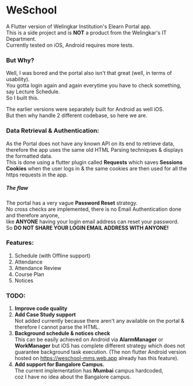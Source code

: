 # WeSchool

A Flutter version of Welingkar Institution's Elearn Portal app.\
This is a side project and is **NOT** a product from the Welingkar's IT Department.\
Currently tested on iOS, Android requires more tests.

### But Why?
Well, I was bored and the portal also isn't that great (well, in terms of usability).\
You gotta login again and again everytime you have to check something, say Lecture Schedule.\
So I built this.

The earlier versions were separately built for Android as well iOS.\
But then why handle 2 different codebase, so here we are.

### Data Retrieval & Authentication:
As the Portal does not have any known API on its end to retrieve data,
therefore the app uses the same old HTML Parsing techniques & displays the formatted data.\
This is done using a flutter plugin called **Requests** which saves **Sessions Cookies** when the user logs in
& the same cookies are then used for all the https requests in the app.
##### The flaw
The portal has a very vague **Password Reset** strategy.\
No cross checks are implemented, there is no Email Authentication done and therefore anyone,\
like **ANYONE** having your login email address can reset your password.\
So **DO NOT SHARE YOUR LOGIN EMAIL ADDRESS WITH ANYONE!**


### Features:
1. Schedule (with Offline support)
2. Attendance
3. Attendance Review
4. Course Plan
5. Notices


### TODO:
1. **Improve code quality**
2. **Add Case Study support**\
   Not added currently because there aren't any available on the portal & therefore I cannot parse the HTML.
3. **Background schedule & notices check**\
   This can be easily achieved on Android via **AlarmManager** or **WorkManager**
    but iOS has complete different strategy which does not guarantee background task execution.
    (The non flutter Android version hosted on https://weschool-mms.web.app already has this feature).
4. **Add support for Bangalore Campus.**\
   The current implementation has **Mumbai** campus hardcoded,\
   coz I have no idea about the Bangalore campus.
     
